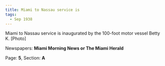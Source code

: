```yaml
---  
title: Miami to Nassau service is  
tags:  
  - Sep 1938  
---  
```

  
Miami to Nassau service is inaugurated by the 100-foot motor vessel Betty K. [Photo]  
  
Newspapers: **Miami Morning News or The Miami Herald**  
  
Page: **5**, Section: **A** 
